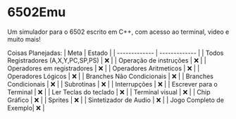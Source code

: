 # 6502Emu
Um simulador para o 6502 escrito em C++, com acesso ao terminal, video e muito mais!

Coisas Planejadas:
| Meta  | Estado |
| ------------- | ------------- |
| Todos Registradores (A,X,Y,PC,SP,PS)  | ❌ |
| Operação de instruções  | ❌ |
| Operadores em registradores  | ❌ |
| Operadores Aritmeticos  | ❌ |
| Operadores Lógicos  | ❌ |
| Branches Não Condicionais  | ❌ |
| Branches Condicionais | ❌ |
| Subrotinas  | ❌ |
| Interrupções  | ❌ |
| Escrever para o Terminal | ❌ |
| Ler Teclas do teclado  | ❌ |
| Terminal visual | ❌ |
| Chip Gráfico  | ❌ |
| Sprites | ❌ |
| Sintetizador de Audio  | ❌ |
| Jogo Completo de Exemplo| ❌ |
